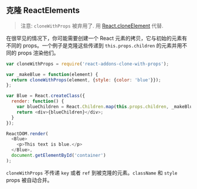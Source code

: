 ##  克隆 ReactElements
> 注意:
> `cloneWithProps` 被弃用了. 用 [React.cloneElement](top-level-api.html#react.cloneelement) 代替.

在很罕见的情况下，你可能需要创建一个 React 元素的拷贝，它与初始的元素有不同的 props。一个例子是克隆这些传递到 `this.props.children` 的元素并用不同的 props 渲染他们。

```js
var cloneWithProps = require('react-addons-clone-with-props');

var _makeBlue = function(element) {
  return cloneWithProps(element, {style: {color: 'blue'}});
};

var Blue = React.createClass({
  render: function() {
    var blueChildren = React.Children.map(this.props.children, _makeBlue);
    return <div>{blueChildren}</div>;
  }
});

ReactDOM.render(
  <Blue>
    <p>This text is blue.</p>
  </Blue>,
  document.getElementById('container')
);
```

`cloneWithProps` 不传递 `key` 或者 `ref` 到被克隆的元素。`className` 和 `style` props 被自动合并。